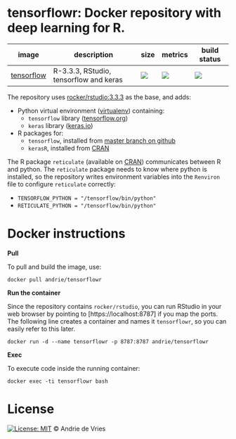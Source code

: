 # tensorflowr: Docker repository with deep learning for R.

image            | description                               | size   | metrics | build status 
---------------- | ----------------------------------------- | ------ | ------- | --------------
[tensorflow](https://hub.docker.com/r/andrie/tensorflowr) | R-3.3.3, RStudio, tensorflow and keras  | [![](https://images.microbadger.com/badges/image/andrie/tensorflowr.svg)](https://microbadger.com/images/andrie/tensorflowr) | [![](https://img.shields.io/docker/pulls/andrie/tensorflowr.svg)](https://hub.docker.com/r/andrie/tensorflowr) |  [![](https://img.shields.io/docker/automated/andrie/tensorflowr.svg)](https://hub.docker.com/r/andrie/tensorflowr/builds)

The repository uses [rocker/rstudio:3.3.3](https://hub.docker.com/r/rocker/rstudio/) as the base, and adds:

* Python virtual environment ([virtualenv](http://python-guide-pt-br.readthedocs.io/en/latest/dev/virtualenvs/)) containing:
    - `tensorflow` library ([tensorflow.org](https://www.tensorflow.org/))
    - `keras` library ([keras.io](https://keras.io/))
* R packages for:
    - `tensorflow`, installed from [master branch on github](https://github.com/rstudio/tensorflow)
    - `kerasR`, installed from [CRAN](https://cran.r-project.org/package=kerasR)

The R package `reticulate` (available on [CRAN](https://cran.r-project.org/web/packages/reticulate/index.html)) communicates between R and python. The `reticulate` package needs to know where python is installed, so the repository writes environment variables into the `Renviron` file to configure `reticulate` correctly:

* `TENSORFLOW_PYTHON = "/tensorflow/bin/python"`
* `RETICULATE_PYTHON = "/tensorflow/bin/python"`

# Docker instructions

**Pull**

To pull and build the image, use:

```
docker pull andrie/tensorflowr
```

**Run the container**

Since the repository contains `rocker/rstudio`, you can run RStudio in your web browser by pointing to [https://localhost:8787] if you map the ports. The following line creates a container and names it `tensorflowr`, so you can easily refer to this later.

```
docker run -d --name tensorflowr -p 8787:8787 andrie/tensorflowr
```

**Exec**

To execute code inside the running container:

```
docker exec -ti tensorflowr bash
```

# License

[![License: MIT](https://img.shields.io/badge/License-MIT-yellow.svg)](https://opensource.org/licenses/MIT) © Andrie de Vries